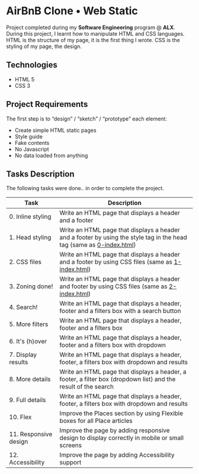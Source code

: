 # AirBnB Clone • Web Static

Project completed during my **Software Engineering** program @ **ALX**. During this project, I learnt how to manipulate HTML and CSS languages.
HTML is the structure of my page, it is the first thing I wrote. CSS is the styling of my page, the design.

## Technologies

* HTML 5
* CSS 3

## Project Requirements

The first step is to “design” / “sketch” / “prototype” each element:
* Create simple HTML static pages
* Style guide
* Fake contents
* No Javascript
* No data loaded from anything

## Tasks Description

The following tasks were done.. in order to complete the project.

| Task | Description |
| ---- | ----------- |
| 0. Inline styling | Write an HTML page that displays a header and a footer |
| 1. Head styling | Write an HTML page that displays a header and a footer by using the style tag in the head tag (same as [0-index.html](./0-index.html)) |
| 2. CSS files | Write an HTML page that displays a header and a footer by using CSS files (same as [1-index.html](./1-index.html)) |
| 3. Zoning done! | Write an HTML page that displays a header and footer by using CSS files (same as [2-index.html](./2-index.html)) |
| 4. Search! | Write an HTML page that displays a header, footer and a filters box with a search button |
| 5. More filters | Write an HTML page that displays a header, footer and a filters box |
| 6. It's (h)over | Write an HTML page that displays a header, footer and a filters box with dropdown |
| 7. Display results | Write an HTML page that displays a header, footer, a filters box with dropdown and results |
| 8. More details | Write an HTML page that displays a header, a footer, a filter box (dropdown list) and the result of the search |
| 9. Full details | Write an HTML page that displays a header, footer, a filters box with dropdown and results |
| 10. Flex | Improve the Places section by using Flexible boxes for all Place articles |
| 11. Responsive design | Improve the page by adding responsive design to display correctly in mobile or small screens |
| 12. Accessibility | Improve the page by adding Accessibility support |

